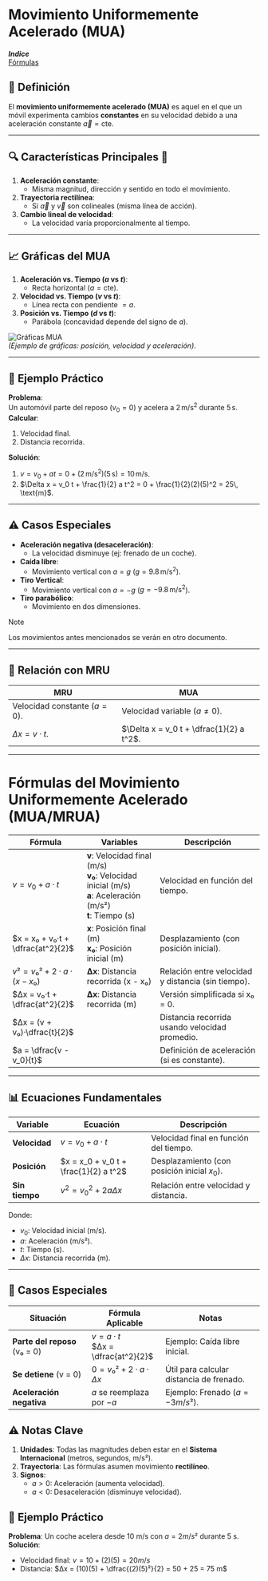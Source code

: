 # Movimiento Uniformemente Acelerado (MUA)
***Indice***\
[Fórmulas](#fórmulas-del-movimiento-uniformemente-acelerado-muamrua)
## 📌 Definición
El **movimiento uniformemente acelerado (MUA)** es aquel en el que un móvil experimenta cambios **constantes** en su velocidad debido a una aceleración constante $\vec{a} = \text{cte}$.

---
## 🔍 Características Principales 🤙
1. **Aceleración constante**:  
   - Misma magnitud, dirección y sentido en todo el movimiento.  
2. **Trayectoria rectilínea**:  
   - Si $\vec{a}$ y $\vec{v}$ son colineales (misma línea de acción).  
3. **Cambio lineal de velocidad**:  
   - La velocidad varía proporcionalmente al tiempo.  

---
## 📈 Gráficas del MUA
1. **Aceleración vs. Tiempo ($a$ vs $t$)**:  
   - Recta horizontal ($a = \text{cte}$).  
2. **Velocidad vs. Tiempo ($v$ vs $t$)**:  
   - Línea recta con pendiente $= a$.  
3. **Posición vs. Tiempo ($d$ vs $t$)**:  
   - Parábola (concavidad depende del signo de $a$).  

![Gráficas MUA](https://images.squarespace-cdn.com/content/v1/5326238be4b055350d9396f4/1504449926748-QXGSX7VRY9386DEXN6U7/mua-Gr%C3%A1ficas-Resumen.png)  
*(Ejemplo de gráficas: posición, velocidad y aceleración)*.  

---

## 🌟 Ejemplo Práctico
**Problema**:  
Un automóvil parte del reposo ($v_0 = 0$) y acelera a $2\, \text{m/s}^2$ durante $5\, \text{s}$.  
**Calcular**:  
1. Velocidad final.  
2. Distancia recorrida.  

**Solución**:  
1. $v = v_0 + a t = 0 + (2\, \text{m/s}^2)(5\, \text{s}) = 10\, \text{m/s}$.  
2. $\Delta x = v_0 t + \frac{1}{2} a t^2 = 0 + \frac{1}{2}(2)(5)^2 = 25\, \text{m}$.  

---

## ⚠️ Casos Especiales
- **Aceleración negativa (desaceleración)**:  
  - La velocidad disminuye (ej: frenado de un coche).  
- **Caída libre**:  
  - Movimiento vertical con $a = g$ ($g = 9.8\, \text{m/s}^2$).
- **Tiro Vertical**:
  - Movimiento vertical con $a = -g$ ($g = -9.8\, \text{m/s}^2$).
- **Tiro parabólico**:
  - Movimiento en dos dimensiones.

> [!NOTE]
> Los movimientos antes mencionados se verán en otro documento.

---

## 🔄 Relación con MRU
| **MRU**                     | **MUA**                      |
|------------------------------|------------------------------|
| Velocidad constante ($a=0$). | Velocidad variable ($a \neq 0$). |
| $\Delta x = v \cdot t$.      | $\Delta x = v_0 t + \dfrac{1}{2} a t^2$. |

---
# Fórmulas del Movimiento Uniformemente Acelerado (MUA/MRUA)

| Fórmula                          | Variables                                                                 | Descripción                                                                 |
|-----------------------------------|---------------------------------------------------------------------------|-----------------------------------------------------------------------------|
| $v = v_0 + a·t$                   | **v**: Velocidad final (m/s)<br>**v₀**: Velocidad inicial (m/s)<br>**a**: Aceleración (m/s²)<br>**t**: Tiempo (s) | Velocidad en función del tiempo.                                             |
| $x = x₀ + v₀·t + \dfrac{at^2}{2}$         | **x**: Posición final (m)<br>**x₀**: Posición inicial (m)                 | Desplazamiento (con posición inicial).                                      |
| $v² = v₀² + 2·a·(x - x₀)$        | **Δx**: Distancia recorrida (x - x₀)                                      | Relación entre velocidad y distancia (sin tiempo).                           |
| $Δx = v₀·t + \dfrac{at^2}{2}$             | **Δx**: Distancia recorrida (m)                                           | Versión simplificada si x₀ = 0.                                             |
| $Δx = (v + v₀)·\dfrac{t}{2}$            |                                                                           | Distancia recorrida usando velocidad promedio.                               |
| $a = \dfrac{v - v_0}{t}$               |                                                                           | Definición de aceleración (si es constante).                                 |
---

## 📊 Ecuaciones Fundamentales
| Variable       | Ecuación                          | Descripción                          |
|----------------|-----------------------------------|--------------------------------------|
| **Velocidad**  | $v = v_0 + a \cdot t$            | Velocidad final en función del tiempo. |
| **Posición**   | $x = x_0 + v_0 t + \frac{1}{2} a t^2$ | Desplazamiento (con posición inicial $x_0$). |
| **Sin tiempo** | $v^2 = v_0^2 + 2a \Delta x$      | Relación entre velocidad y distancia. |

Donde:  
- $v_0$: Velocidad inicial (m/s).  
- $a$: Aceleración (m/s²).  
- $t$: Tiempo (s).  
- $\Delta x$: Distancia recorrida (m).  
---
## 📌 Casos Especiales

| Situación                       | Fórmula Aplicable                          | Notas                                                                       |
|----------------------------------|--------------------------------------------|-----------------------------------------------------------------------------|
| **Parte del reposo** (v₀ = 0)    | $v = a·t$<br>$Δx = \dfrac{at^2}{2}$                 | Ejemplo: Caída libre inicial.                                               |
| **Se detiene** (v = 0)           | $0 = v₀² + 2·a·Δx$                         | Útil para calcular distancia de frenado.                                    |
| **Aceleración negativa**         | $a$ se reemplaza por $-a$                  | Ejemplo: Frenado ($a = -3 m/s²$).                                           |

## ⚠️ Notas Clave
1. **Unidades**: Todas las magnitudes deben estar en el **Sistema Internacional** (metros, segundos, m/s²).
2. **Trayectoria**: Las fórmulas asumen movimiento **rectilíneo**.
3. **Signos**: 
   - $a > 0$: Aceleración (aumenta velocidad).
   - $a < 0$: Desaceleración (disminuye velocidad).

## 🌟 Ejemplo Práctico
**Problema**: Un coche acelera desde 10 m/s con $a = 2 m/s²$ durante 5 s.  
**Solución**:  
- Velocidad final: $v = 10 + (2)(5) = 20 m/s$  
- Distancia: $Δx = (10)(5) + \dfrac{(2)(5)²}{2} = 50 + 25 = 75 m$  